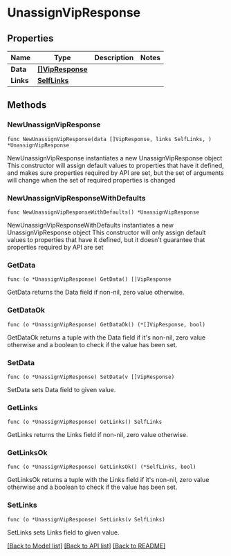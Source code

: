 # UnassignVipResponse

## Properties

Name | Type | Description | Notes
------------ | ------------- | ------------- | -------------
**Data** | [**[]VipResponse**](VipResponse.md) |  | 
**Links** | [**SelfLinks**](SelfLinks.md) |  | 

## Methods

### NewUnassignVipResponse

`func NewUnassignVipResponse(data []VipResponse, links SelfLinks, ) *UnassignVipResponse`

NewUnassignVipResponse instantiates a new UnassignVipResponse object
This constructor will assign default values to properties that have it defined,
and makes sure properties required by API are set, but the set of arguments
will change when the set of required properties is changed

### NewUnassignVipResponseWithDefaults

`func NewUnassignVipResponseWithDefaults() *UnassignVipResponse`

NewUnassignVipResponseWithDefaults instantiates a new UnassignVipResponse object
This constructor will only assign default values to properties that have it defined,
but it doesn't guarantee that properties required by API are set

### GetData

`func (o *UnassignVipResponse) GetData() []VipResponse`

GetData returns the Data field if non-nil, zero value otherwise.

### GetDataOk

`func (o *UnassignVipResponse) GetDataOk() (*[]VipResponse, bool)`

GetDataOk returns a tuple with the Data field if it's non-nil, zero value otherwise
and a boolean to check if the value has been set.

### SetData

`func (o *UnassignVipResponse) SetData(v []VipResponse)`

SetData sets Data field to given value.


### GetLinks

`func (o *UnassignVipResponse) GetLinks() SelfLinks`

GetLinks returns the Links field if non-nil, zero value otherwise.

### GetLinksOk

`func (o *UnassignVipResponse) GetLinksOk() (*SelfLinks, bool)`

GetLinksOk returns a tuple with the Links field if it's non-nil, zero value otherwise
and a boolean to check if the value has been set.

### SetLinks

`func (o *UnassignVipResponse) SetLinks(v SelfLinks)`

SetLinks sets Links field to given value.



[[Back to Model list]](../README.md#documentation-for-models) [[Back to API list]](../README.md#documentation-for-api-endpoints) [[Back to README]](../README.md)


